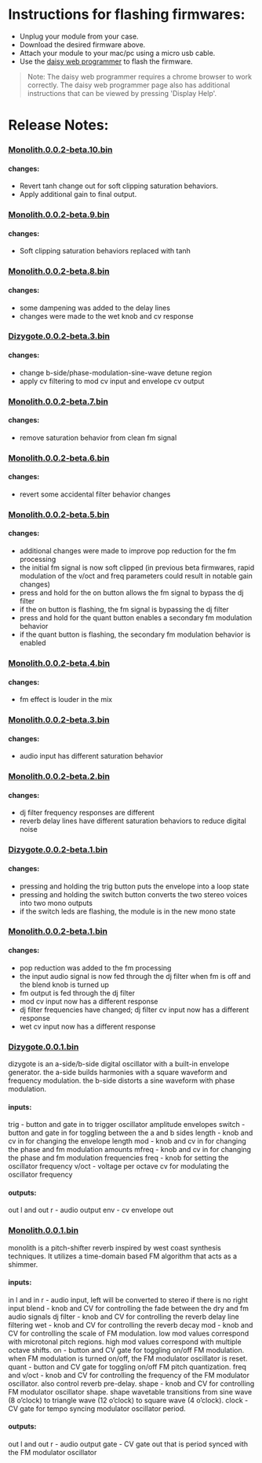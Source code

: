 # Instructions for flashing firmwares:

* Unplug your module from your case.
* Download the desired firmware above.
* Attach your module to your mac/pc using a micro usb cable.
* Use the [daisy web programmer](https://electro-smith.github.io/Programmer/) to flash the firmware.

> Note: The daisy web programmer requires a chrome browser to work correctly. The daisy web programmer page also has additional instructions that can be viewed by pressing 'Display Help'.

# Release Notes:

### [Monolith.0.0.2-beta.10.bin](https://github.com/rawyawmedia/eurorack/raw/main/firmware/Monolith.0.0.2-beta.10.bin)

#### changes:
* Revert tanh change out for soft clipping saturation behaviors.
* Apply additional gain to final output.

### [Monolith.0.0.2-beta.9.bin](https://github.com/rawyawmedia/eurorack/raw/main/firmware/Monolith.0.0.2-beta.9.bin)

#### changes:
* Soft clipping saturation behaviors replaced with tanh

### [Monolith.0.0.2-beta.8.bin](https://github.com/rawyawmedia/eurorack/raw/main/firmware/Monolith.0.0.2-beta.8.bin)

#### changes:
* some dampening was added to the delay lines
* changes were made to the wet knob and cv response

### [Dizygote.0.0.2-beta.3.bin](https://github.com/rawyawmedia/eurorack/raw/main/firmware/Dizygote.0.0.2-beta.3.bin)

#### changes:
* change b-side/phase-modulation-sine-wave detune region
* apply cv filtering to mod cv input and envelope cv output

### [Monolith.0.0.2-beta.7.bin](https://github.com/rawyawmedia/eurorack/raw/main/firmware/Monolith.0.0.2-beta.7.bin)

#### changes:
* remove saturation behavior from clean fm signal


### [Monolith.0.0.2-beta.6.bin](https://github.com/rawyawmedia/eurorack/raw/main/firmware/Monolith.0.0.2-beta.6.bin)

#### changes:
* revert some accidental filter behavior changes

### [Monolith.0.0.2-beta.5.bin](https://github.com/rawyawmedia/eurorack/raw/main/firmware/Monolith.0.0.2-beta.5.bin)

#### changes:
* additional changes were made to improve pop reduction for the fm processing
* the initial fm signal is now soft clipped (in previous beta firmwares, rapid modulation of the v/oct and freq parameters could result in notable gain changes)
* press and hold for the on button allows the fm signal to bypass the dj filter
* if the on button is flashing, the fm signal is bypassing the dj filter
* press and hold for the quant button enables a secondary fm modulation behavior
* if the quant button is flashing, the secondary fm modulation behavior is enabled

### [Monolith.0.0.2-beta.4.bin](https://github.com/rawyawmedia/eurorack/raw/main/firmware/Monolith.0.0.2-beta.4.bin)

#### changes:
* fm effect is louder in the mix

### [Monolith.0.0.2-beta.3.bin](https://github.com/rawyawmedia/eurorack/raw/main/firmware/Monolith.0.0.2-beta.3.bin)

#### changes:
* audio input has different saturation behavior

### [Monolith.0.0.2-beta.2.bin](https://github.com/rawyawmedia/eurorack/raw/main/firmware/Monolith.0.0.2-beta.2.bin)

#### changes:
* dj filter frequency responses are different
* reverb delay lines have different saturation behaviors to reduce digital noise

### [Dizygote.0.0.2-beta.1.bin](https://github.com/rawyawmedia/eurorack/raw/main/firmware/Dizygote.0.0.2-beta.1.bin)

#### changes:
* pressing and holding the trig button puts the envelope into a loop state
* pressing and holding the switch button converts the two stereo voices into two mono outputs
* if the switch leds are flashing, the module is in the new mono state


### [Monolith.0.0.2-beta.1.bin](https://github.com/rawyawmedia/eurorack/raw/main/firmware/Monolith.0.0.2-beta.1.bin)

#### changes:
* pop reduction was added to the fm processing
* the input audio signal is now fed through the dj filter when fm is off and the blend knob is turned up
* fm output is fed through the dj filter
* mod cv input now has a different response
* dj filter frequencies have changed; dj filter cv input now has a different response
* wet cv input now has a different response

### [Dizygote.0.0.1.bin](https://github.com/rawyawmedia/eurorack/raw/main/firmware/Dizygote.0.0.1.bin)

dizygote is an a-side/b-side digital oscillator with a built-in envelope generator. the a-side builds harmonies with a square waveform and frequency modulation. the b-side distorts a sine waveform with phase modulation.

#### inputs:

trig - button and gate in to trigger oscillator amplitude envelopes
switch - button and gate in for toggling between the a and b sides
length - knob and cv in for changing the envelope length
mod - knob and cv in for changing the phase and fm modulation amounts
mfreq - knob and cv in for changing the phase and fm modulation frequencies
freq - knob for setting the oscillator frequency
v/oct - voltage per octave cv for modulating the oscillator frequency

#### outputs:

out l and out r - audio output
env - cv envelope out

### [Monolith.0.0.1.bin](https://github.com/rawyawmedia/eurorack/raw/main/firmware/Monolith.0.0.1.bin)

monolith is a pitch-shifter reverb inspired by west coast synthesis techniques. It utilizes a time-domain based FM algorithm that acts as a shimmer.

#### inputs:

in l and in r - audio input, left will be converted to stereo if there is no right input
blend - knob and CV for controlling the fade between the dry and fm audio signals
dj filter - knob and CV for controlling the reverb delay line filtering
wet - knob and CV for controlling the reverb decay
mod - knob and CV for controlling the scale of FM modulation. low mod values correspond with microtonal pitch regions. high mod values correspond with multiple octave shifts.
on - button and CV gate for toggling on/off FM modulation. when FM modulation is turned on/off, the FM modulator oscillator is reset.
quant - button and CV gate for toggling on/off FM pitch quantization.
freq and v/oct - knob and CV for controlling the frequency of the FM modulator oscillator. also control reverb pre-delay.
shape - knob and CV for controlling FM modulator oscillator shape. shape wavetable transitions from sine wave (8 o’clock) to triangle wave (12 o’clock) to square wave (4 o’clock).
clock - CV gate for tempo syncing modulator oscillator period.

#### outputs:

out l and out r - audio output
gate - CV gate out that is period synced with the FM modulator oscillator